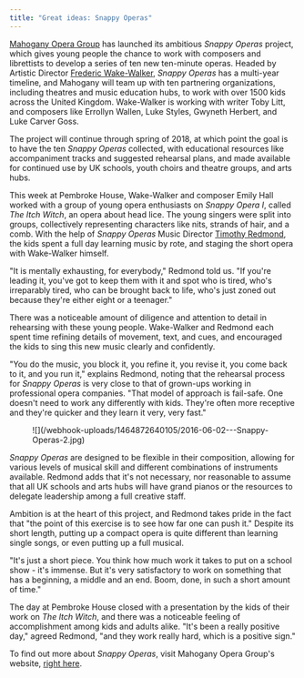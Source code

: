 ```yaml
---
title: "Great ideas: Snappy Operas"
---
```


[Mahogany Opera Group](/scene/companies/mahogany-opera-group/) has launched its ambitious *Snappy Operas* project, which gives young people the chance to work with composers and librettists to develop a series of ten new ten-minute operas. Headed by Artistic Director [Frederic Wake-Walker](http://www.mahoganyoperagroup.co.uk/productions/snappy-operas/company/frederic-wake-walker/), *Snappy Operas* has a multi-year timeline, and Mahogany will team up with ten partnering organizations, including theatres and music education hubs, to work with over 1500 kids across the United Kingdom. Wake-Walker is working with writer Toby Litt, and composers like Errollyn Wallen, Luke Styles, Gwyneth Herbert, and Luke Carver Goss.

The project will continue through spring of 2018, at which point the goal is to have the ten *Snappy Operas* collected, with educational resources like accompaniment tracks and suggested rehearsal plans, and made available for continued use by UK schools, youth choirs and theatre groups, and arts hubs.

This week at Pembroke House, Wake-Walker and composer Emily Hall worked with a group of young opera enthusiasts on *Snappy Opera I*, called *The Itch Witch*, an opera about head lice. The young singers were split into groups, collectively representing characters like nits, strands of hair, and a comb. With the help of *Snappy Operas* Music Director [Timothy Redmond](http://www.mahoganyoperagroup.co.uk/productions/snappy-operas/company/timothy-redmond/), the kids spent a full day learning music by rote, and staging the short opera with Wake-Walker himself.

"It is mentally exhausting, for everybody," Redmond told us. "If you're leading it, you've got to keep them with it and spot who is tired, who's irreparably tired, who can be brought back to life, who's just zoned out because they're either eight or a teenager." 

There was a noticeable amount of diligence and attention to detail in rehearsing with these young people. Wake-Walker and Redmond each spent time refining details of movement, text, and cues, and encouraged the kids to sing this new music clearly and confidently.

"You do the music, you block it, you refine it, you revise it, you come back to it, and you run it," explains Redmond, noting that the rehearsal process for *Snappy Operas* is very close to that of grown-ups working in professional opera companies. "That model of approach is fail-safe. One doesn't need to work any differently with kids. They're often more receptive and they're quicker and they learn it very, very fast."

<figure data-type="image">
![](/webhook-uploads/1464872640105/2016-06-02---Snappy-Operas-2.jpg)
</figure>

*Snappy Operas* are designed to be flexible in their composition, allowing for various levels of musical skill and different combinations of instruments available. Redmond adds that it's not necessary, nor reasonable to assume that all UK schools and arts hubs will have grand pianos or the resources to delegate leadership among a full creative staff.

Ambition is at the heart of this project, and Redmond takes pride in the fact that "the point of this exercise is to see how far one can push it." Despite its short length, putting up a compact opera is quite different than learning single songs, or even putting up a full musical.

"It's just a short piece. You think how much work it takes to put on a school show - it's immense. But it's very satisfactory to work on something that has a beginning, a middle and an end. Boom, done, in such a short amount of time."

The day at Pembroke House closed with a presentation by the kids of their work on *The Itch Witch*, and there was a noticeable feeling of accomplishment among kids and adults alike. "It's been a really positive day," agreed Redmond, "and they work really hard, which is a positive sign."

To find out more about *Snappy Operas*, visit Mahogany Opera Group's website, [right here](http://www.mahoganyoperagroup.co.uk/productions/snappy-operas/).
